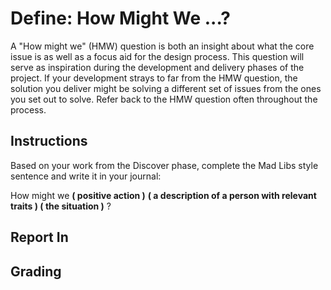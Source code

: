 # Define: How Might We ...?
A "How might we" (HMW) question is both an insight about what the core issue is as well as a focus aid for the design process. This question will serve as inspiration during the development and delivery phases of the project. If your development strays to far from the HMW question, the solution you deliver might be solving a different set of issues from the ones you set out to solve. Refer back to the HMW question often throughout the process.

## Instructions
Based on your work from the Discover phase, complete the Mad Libs style sentence and write it in your journal:

How might we **( positive action )** **( a description of a person with relevant traits ) ( the situation )** ?


## Report In

## Grading